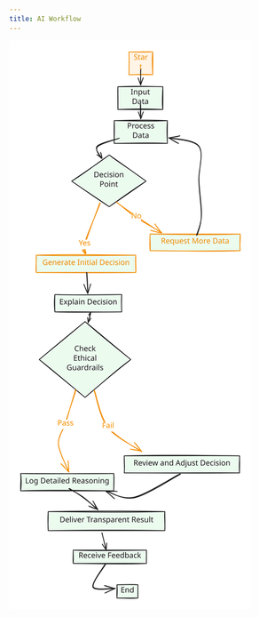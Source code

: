 ```yaml
---
title: AI Workflow
---
```


<img src="../assets/file.excalidraw.svg" alt="" class="gitbook-drawing">

